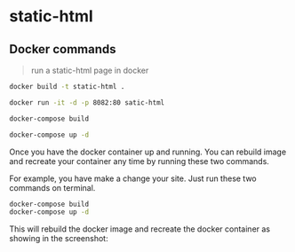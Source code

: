 # static-html

## Docker commands
> run a static-html page in docker

```bash
docker build -t static-html .
```
```bash
docker run -it -d -p 8082:80 satic-html
```
```bash
docker-compose build
```
```bash
docker-compose up -d
```

Once you have the docker container up and running. You can rebuild image and recreate your container any time by running these two commands.

For example, you have make a change your site. Just run these two commands on terminal.
```bash
docker-compose build
docker-compose up -d
```
This will rebuild the docker image and recreate the docker container as showing in the screenshot: